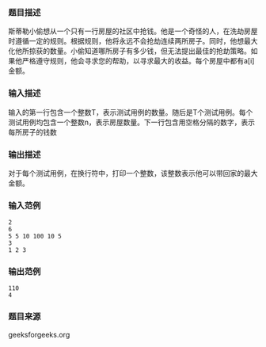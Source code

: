 ### 题目描述
斯蒂勒小偷想从一个只有一行房屋的社区中抢钱。他是一个奇怪的人，在洗劫房屋时遵循一定的规则。根据规则，他将永远不会抢劫连续两所房子。同时，他想最大化他所掠获的数量。小偷知道哪所房子有多少钱，但无法提出最佳的抢劫策略。如果他严格遵守规则，他会寻求您的帮助，以寻求最大的收益。每个房屋中都有a[i]金额。
### 输入描述
输入的第一行包含一个整数T，表示测试用例的数量。随后是T个测试用例。每个测试用例均包含一个整数n，表示房屋数量。下一行包含用空格分隔的数字，表示每所房子的钱数
### 输出描述
对于每个测试用例，在换行符中，打印一个整数，该整数表示他可以带回家的最大金额。
### 输入范例
```
2
6
5 5 10 100 10 5
3
1 2 3
```
### 输出范例
```
110
4
```
### 题目来源
geeksforgeeks.org

